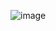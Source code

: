 ![image](https://github.com/JeongSangMyeong/wallet_ui/assets/92428019/0bcec10b-25f9-462c-a337-25eadf748aa3)
